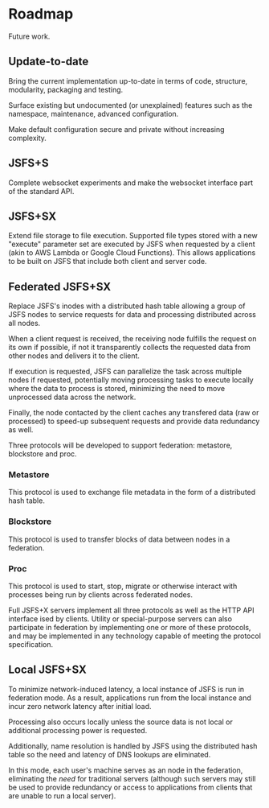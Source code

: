 # Roadmap

Future work.

## Update-to-date

Bring the current implementation up-to-date in terms of code, structure, modularity, packaging and testing.  

Surface existing but undocumented (or unexplained) features such as the namespace, maintenance, advanced configuration.

Make default configuration secure and private without increasing complexity.


## JSFS+S

Complete websocket experiments and make the websocket interface part of the standard API.


## JSFS+SX

Extend file storage to file execution.  Supported file types stored with a new "execute" parameter set are executed by JSFS when requested by a client (akin to AWS Lambda or Google Cloud Functions).  This allows applications to be built on JSFS that include both client and server code.


## Federated JSFS+SX

Replace JSFS's inodes with a distributed hash table allowing a group of JSFS nodes to service requests for data and processing distributed across all nodes.  

When a client request is received, the receiving node fulfills the request on its own if possible, if not it transparently collects the requested data from other nodes and delivers it to the client.

If execution is requested, JSFS can parallelize the task across multiple nodes if requested, potentially moving processing tasks to execute locally where the data to process is stored, minimizing the need to move unprocessed data across the network.

Finally, the node contacted by the client caches any transfered data (raw or processed) to speed-up subsequent requests and provide data redundancy as well.

Three protocols will be developed to support federation: metastore, blockstore and proc.  

### Metastore

This protocol is used to exchange file metadata in the form of a distributed hash table.

### Blockstore

This protocol is used to transfer blocks of data between nodes in a federation.

### Proc

This protocol is used to start, stop, migrate or otherwise interact with processes being run by clients across federated nodes.

Full JSFS+X servers implement all three protocols as well as the HTTP API interface ised by clients.  Utility or special-purpose servers can also participate in federation by implementing one or more of these protocols, and may be implemented in any technology capable of meeting the protocol specification.


## Local JSFS+SX

To minimize network-induced latency, a local instance of JSFS is run in federation mode.  As a result, applications run from the local instance and incur zero network latency after initial load.  

Processing also occurs locally unless the source data is not local or additional processing power is requested.

Additionally, name resolution is handled by JSFS using the distributed hash table so the need and latency of DNS lookups are eliminated.

In this mode, each user's machine serves as an node in the federation, eliminating the *need* for traditional servers (although such servers may still be used to provide redundancy or access to applications from clients that are unable to run a local server).
